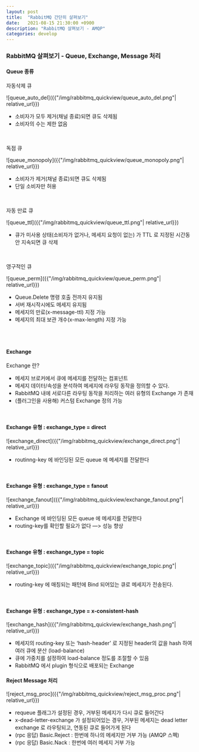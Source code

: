```yaml
---
layout: post
title:  "RabbitMQ 간단히 살펴보기"
date:   2021-08-15 21:30:00 +0900
description: "RabbitMQ 살펴보기 - AMQP"
categories: develop
---
```


### RabbitMQ 살펴보기 - Queue, Exchange, Message 처리

#### Queue 종류

자동삭제 큐

![queue_auto_del]({{"/img/rabbitmq_quickview/queue_auto_del.png"| relative_url}})

- 소비자가 모두 제거(채널 종료)되면 큐도 삭제됨
- 소비자의 수는 제한 없음

<br>

독점 큐

![queue_monopoly]({{"/img/rabbitmq_quickview/queue_monopoly.png"| relative_url}})

- 소비자가 제거(채널 종료)되면 큐도 삭제됨
- 단일 소비자만 허용

<br>

자동 만료 큐

![queue_ttl]({{"/img/rabbitmq_quickview/queue_ttl.png"| relative_url}})

- 큐가 미사용 상태(소비자가 없거나, 메세지 요청이 없는) 가 TTL 로 지정된 시간동안 지속되면 큐 삭제

<br>

영구적인 큐

![queue_perm]({{"/img/rabbitmq_quickview/queue_perm.png"| relative_url}})

- Queue.Delete 명령 호출 전까지 유지됨
- 서버 재시작시에도 메세지 유지됨
- 메세지의 만료(x-message-ttl) 지정 가능
- 메세지의 최대 보관 개수(x-max-length) 지정 가능


<br>
<br>

#### Exchange

Exchange 란?
- 메세지 브로커에서 큐에 메세지를 전달하는 컴포넌트
- 메세지 데이터/속성을 분석하여 메세지에 라우팅 동작을 정의할 수 있다.
- RabbitMQ 내에 서로다른 라우팅 동작을 처리하는 여러 유형의 Exchange 가 존재
- (플러그인을 사용해) 커스텀 Exchange 정의 가능

<br>

#### Exchange 유형 : exchange_type = direct

![exchange_direct]({{"/img/rabbitmq_quickview/exchange_direct.png"| relative_url}})

- routinng-key 에 바인딩된 모든 queue 에 메세지를 전달한다

<br>

#### Exchange 유형 : exchange_type = fanout

![exchange_fanout]({{"/img/rabbitmq_quickview/exchange_fanout.png"| relative_url}})

- Exchange 에 바인딩된 모든 queue 에 메세지를 전달한다
- routing-key를 확인할 필요가 없다 —> 성능 향상

<br>

#### Exchange 유형 : exchange_type = topic

![exchange_topic]({{"/img/rabbitmq_quickview/exchange_topic.png"| relative_url}})

- routing-key 에 매칭되는 패턴에 Bind 되어있는 큐로 메세지가 전송된다.

<br>

#### Exchange 유형 : exchange_type = x-consistent-hash

![exchange_hash]({{"/img/rabbitmq_quickview/exchange_hash.png"| relative_url}})

- 메세지의 routing-key 또는 ‘hash-header’ 로 지정된 header의 값을 hash 하여 여러 큐에 분산 (load-balance)
- 큐에 가중치를 설정하여 load-balance 정도를 조절할 수 있음
- RabbitMQ 에서 plugin 형식으로 배포되는 Exchange












#### Reject Message 처리

![reject_msg_proc]({{"/img/rabbitmq_quickview/reject_msg_proc.png"| relative_url}})

- requeue 플래그가 설정된 경우, 거부된 메세지가 다시 큐로 들어간다
- x-dead-letter-exchange 가 설정되어있는 경우, 거부된 메세지는 dead letter exchange 로 라우팅되고, 연동된 큐로 들어가게 된다
- (rpc 응답) Basic.Reject : 한번에 하나의 메세지만 거부 가능 (AMQP 스펙)
- (rpc 응답) Basic.Nack : 한번에 여러 메세지 거부 가능
